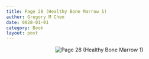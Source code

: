```yaml
---
title: Page 28 (Healthy Bone Marrow 1)
author: Gregory M Chen
date: 0028-01-01
category: Book
layout: post
---
```


<p style="text-align:center;"><img src="{{site.baseurl}}/assets/Graphics_v3.2/Page28_Healthy-Bone-Marrow-1.png" alt="Page 28 (Healthy Bone Marrow 1)" style="max-height: calc(100vh - 30px - 100px);"/></p>
